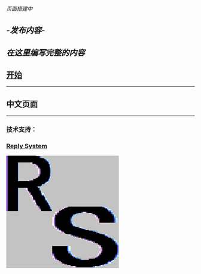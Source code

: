 ###### 页面搭建中

## _-发布内容-_

## _在这里编写完整的内容_



## [开始](./1/)



------

## 中文页面

---

### 技术支持：

### [Reply System](https://rs.ghydrogen.ml)

![RSystem](./img/RS.png)
